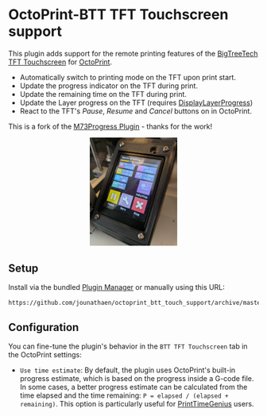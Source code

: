 # OctoPrint-BTT TFT Touchscreen support

This plugin adds support for the remote printing features of the [BigTreeTech TFT Touchscreen](https://github.com/bigtreetech/BIGTREETECH-TouchScreenFirmware) for [OctoPrint](https://github.com/OctoPrint/OctoPrint).

- Automatically switch to printing mode on the TFT upon print start.
- Update the progress indicator on the TFT during print.
- Update the remaining time on the TFT during print.
- Update the Layer progress on the TFT (requires [DisplayLayerProgress](https://github.com/OllisGit/OctoPrint-DisplayLayerProgress))
- React to the TFT's _Pause_, _Resume_ and _Cancel_ buttons on in OctoPrint.

This is a fork of the [M73Progress Plugin](https://github.com/cesarvandevelde/OctoPrint-M73Progress) - thanks for the work!

<p align="center">
    <img style="width: 35%;" src="https://github.com/jounathaen/octoprint_btt_touch_support/blob/master/btt_touchscreen.jpg" alt="Picture of a BTT TFT Touchscreen">
</p>

## Setup

Install via the bundled [Plugin Manager](https://github.com/foosel/OctoPrint/wiki/Plugin:-Plugin-Manager)
or manually using this URL:

    https://github.com/jounathaen/octoprint_btt_touch_support/archive/master.zip

## Configuration

You can fine-tune the plugin's behavior in the `BTT TFT Touchscreen` tab in the OctoPrint settings:

* `Use time estimate`: By default, the plugin uses OctoPrint's built-in progress
  estimate, which is based on the progress inside a G-code file. In some cases,
  a better progress estimate can be calculated from the time elapsed and the
  time remaining: `P = elapsed / (elapsed + remaining)`. This option is
  particularly useful for
  [PrintTimeGenius](https://github.com/eyal0/OctoPrint-PrintTimeGenius) users.
